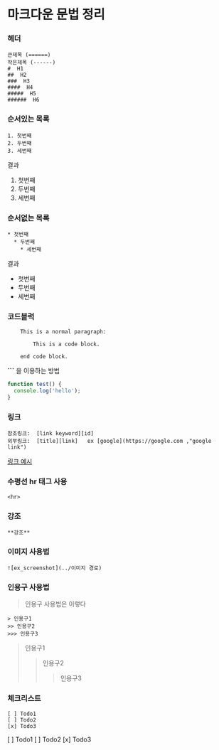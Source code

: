 # 마크다운 문법 정리

### 헤더

    큰제목 (======)
    작은제목 (------)
    #  H1
    ##  H2
    ###  H3
    ####  H4
    #####  H5
    ######  H6

### 순서있는 목록

    1. 첫번째
    2. 두번째
    3. 세번째

결과

1. 첫번째
2. 두번째
3. 세번째

### 순서없는 목록

    * 첫번째
      * 두번째
        * 세번째

결과

- 첫번째
- 두번째
- 세번째

### 코드블럭

```
    This is a normal paragraph:

        This is a code block.

    end code block.
```

**```** 을 이용하는 방법

```js
function test() {
  console.log('hello');
}
```

### 링크

```
참조링크:  [link keyword][id]
외부링크:  [title][link]   ex [google](https://google.com ,"google link")
```

[링크 예시 ](https://github.com/ckdwns9121/til/tree/master/markdown)

### 수평선 hr 태그 사용

```
<hr>
```

### 강조

```
**강조**
```

### 이미지 사용법

```
![ex_screenshot](../이미지 경로)
```

### 인용구 사용법

> 인용구 사용법은 이렇다

```
> 인용구1
>> 인용구2
>>> 인용구3
```

> 인용구1
>
> > 인용구2
> >
> > > 인용구3

### 체크리스트

```
[ ] Todo1
[ ] Todo2
[x] Todo3
```

[ ] Todo1
[ ] Todo2
[x] Todo3
